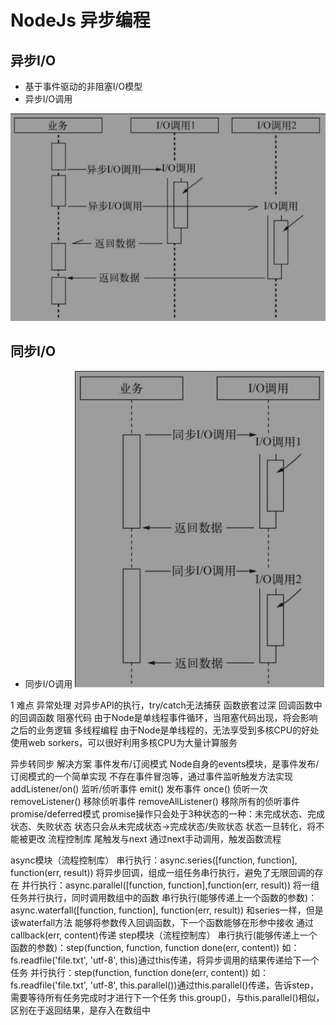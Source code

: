# NodeJs 异步编程

## 异步I/O
- 基于事件驱动的非阻塞I/O模型
- 异步I/O调用

![o.png](./assets/async_io.png)

## 同步I/O
- 同步I/O调用
![o.png](./assets/await_io.png)

1
难点
异常处理
对异步API的执行，try/catch无法捕获
函数嵌套过深
回调函数中的回调函数
阻塞代码
由于Node是单线程事件循环，当阻塞代码出现，将会影响之后的业务逻辑
多线程编程
由于Node是单线程的，无法享受到多核CPU的好处
使用web sorkers，可以很好利用多核CPU为大量计算服务


异步转同步
解决方案
事件发布/订阅模式
Node自身的events模块，是事件发布/订阅模式的一个简单实现
不存在事件冒泡等，通过事件监听触发方法实现
addListener/on()
监听/侦听事件
emit()
发布事件
once()
侦听一次
removeListener()
移除侦听事件
removeAllListener()
移除所有的侦听事件
promise/deferred模式
promise操作只会处于3种状态的一种：未完成状态、完成状态、失败状态
状态只会从未完成状态->完成状态/失败状态
状态一旦转化，将不能被更改
流程控制库
尾触发与next
通过next手动调用，触发函数流程

async模块（流程控制库）
串行执行：async.series([function, function], function(err, result))
将异步回调，组成一组任务串行执行，避免了无限回调的存在
并行执行：async.parallel([function, function],function(err, result))
将一组任务并行执行，同时调用数组中的函数
串行执行(能够传递上一个函数的参数)：async.waterfall([function, function], function(err, result))
和series一样，但是该waterfall方法
能够将参数传入回调函数，下一个函数能够在形参中接收
通过callback(err, content)传递
step模块（流程控制库）
串行执行(能够传递上一个函数的参数)：step(function, function, function done(err, content))
如：fs.readfile('file.txt', 'utf-8', this)通过this传递，将异步调用的结果传递给下一个任务
并行执行：step(function, function done(err, content))
如：fs.readfile('file.txt', 'utf-8', this.parallel())通过this.parallel()传递，告诉step，需要等待所有任务完成时才进行下一个任务
this.group()，与this.parallel()相似，区别在于返回结果，是存入在数组中